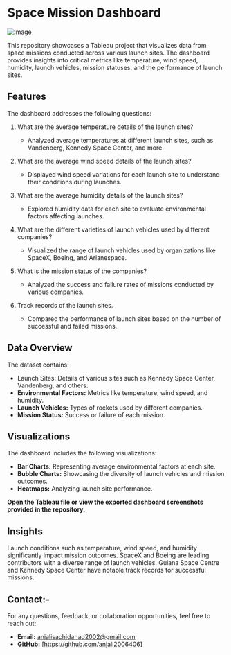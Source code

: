 # Space Mission Dashboard  

![image](https://github.com/user-attachments/assets/2b141424-736a-4cb5-bc25-16d9622a5da9)

This repository showcases a Tableau project that visualizes data from space missions conducted across various launch sites. The dashboard provides insights into critical metrics like temperature, wind speed, humidity, launch vehicles, mission statuses, and the performance of launch sites.

## Features  

The dashboard addresses the following questions:  

1. What are the average temperature details of the launch sites?  
   - Analyzed average temperatures at different launch sites, such as Vandenberg, Kennedy Space Center, and more.  

2. What are the average wind speed details of the launch sites? 
   - Displayed wind speed variations for each launch site to understand their conditions during launches.  

3. What are the average humidity details of the launch sites?  
   - Explored humidity data for each site to evaluate environmental factors affecting launches.  

4. What are the different varieties of launch vehicles used by different companies? 
   - Visualized the range of launch vehicles used by organizations like SpaceX, Boeing, and Arianespace.  

5. What is the mission status of the companies?
   - Analyzed the success and failure rates of missions conducted by various companies.  

6. Track records of the launch sites.
   - Compared the performance of launch sites based on the number of successful and failed missions.  

## Data Overview  

The dataset contains:  
- Launch Sites: Details of various sites such as Kennedy Space Center, Vandenberg, and others.  
- **Environmental Factors:** Metrics like temperature, wind speed, and humidity.  
- **Launch Vehicles:** Types of rockets used by different companies.  
- **Mission Status:** Success or failure of each mission.  

## Visualizations  

The dashboard includes the following visualizations:  
- **Bar Charts:** Representing average environmental factors at each site.  
- **Bubble Charts:** Showcasing the diversity of launch vehicles and mission outcomes.  
- **Heatmaps:** Analyzing launch site performance.  

**Open the Tableau file or view the exported dashboard screenshots provided in the repository.**

## Insights
Launch conditions such as temperature, wind speed, and humidity significantly impact mission outcomes.
SpaceX and Boeing are leading contributors with a diverse range of launch vehicles.
Guiana Space Centre and Kennedy Space Center have notable track records for successful missions.

## Contact:-
For any questions, feedback, or collaboration opportunities, feel free to reach out:  
- **Email:** anjalisachidanad2002@gmail.com  
- **GitHub:** [https://github.com/anjali2006406] 


